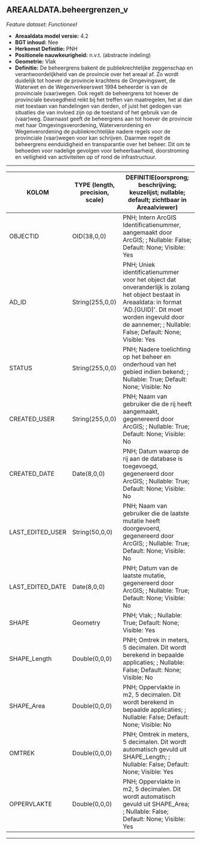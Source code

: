 ## AREAALDATA.beheergrenzen_v

*Feature dataset: Functioneel*


* __Areaaldata model versie:__ 4.2
* __BGT inhoud:__ Nee
* __Herkomst Definitie:__ PNH
* __Positionele nauwkeurigheid:__ n.v.t. (abstracte indeling)
* __Geometrie:__ Vlak
* __Definitie:__ De beheergrens bakent de publiekrechtelijke zeggenschap en verantwoordelijkheid van de provincie over het
areaal af. Zo wordt duidelijk tot hoever de provincie krachtens de Omgevingswet, de Waterwet en de
Wegenverkeerswet 1994 beheerder is van de provinciale (vaar)wegen. Ook regelt de beheergrens tot hoever de
provinciale bevoegdheid reikt bij het treffen van maatregelen, het al dan niet toestaan van handelingen van
derden, of juist het gedogen van situaties die van invloed zijn op de toestand of het gebruik van de (vaar)weg.
Daarnaast geeft de beheergrens aan tot hoever de provincie met haar Omgevingsverordening,
Waterverordening en Wegenverordening de publiekrechtelijke nadere regels voor de provinciale (vaar)wegen
voor kan schrijven. Daarmee regelt de beheergrens eenduidigheid en transparantie over het beheer. Dit om te
behoeden voor nadelige gevolgen voor beheerbaarheid, doorstroming en veiligheid van activiteiten op of rond
de infrastructuur.


***

|__KOLOM__                             |__TYPE (length, precision, scale)__          	          |__DEFINITIE(oorsprong; beschrijving; keuzelijst; nullable; default; zichtbaar in Areaalviewer)__|
|------                              |----                  |-----    |
|OBJECTID                            |OID(38,0,0)           |PNH; Intern ArcGIS Identificatienummer, aangemaakt door ArcGIS; ; Nullable: False; Default: None; Visible: Yes|
|AD_ID                               |String(255,0,0)       |PNH; Uniek identificatienummer voor het object dat onveranderlijk is zolang het object bestaat in Areaaldata: in format 'AD.[GUID]'. Dit moet worden ingevuld door de aannemer; ; Nullable: False; Default: None; Visible: Yes|
|STATUS                              |String(255,0,0)       |PNH; Nadere toelichting op het beheer en onderhoud van het gebied indien bekend; ; Nullable: True; Default: None; Visible: No|
|CREATED_USER                        |String(255,0,0)       |PNH; Naam van gebruiker die de rij heeft aangemaakt, gegenereerd door ArcGIS; ; Nullable: True; Default: None; Visible: No|
|CREATED_DATE                        |Date(8,0,0)           |PNH; Datum waarop de rij aan de database is toegevoegd, gegenereerd door ArcGIS; ; Nullable: True; Default: None; Visible: No|
|LAST_EDITED_USER                    |String(50,0,0)        |PNH; Naam van gebruiker die de laatste mutatie heeft doorgevoerd, gegenereerd door ArcGIS; ; Nullable: True; Default: None; Visible: No|
|LAST_EDITED_DATE                    |Date(8,0,0)           |PNH; Datum van de laatste mutatie, gegenereerd door ArcGIS; ; Nullable: True; Default: None; Visible: No|
|SHAPE                               |Geometry              |PNH; Vlak; ; Nullable: True; Default: None; Visible: Yes|
|SHAPE_Length                        |Double(0,0,0)         |PNH; Omtrek in meters, 5 decimalen. Dit wordt berekend in bepaalde applicaties; ; Nullable: False; Default: None; Visible: No|
|SHAPE_Area                          |Double(0,0,0)         |PNH; Oppervlakte in m2, 5 decimalen. Dit wordt berekend in bepaalde applicaties; ; Nullable: False; Default: None; Visible: No|
|OMTREK                              |Double(0,0,0)         |PNH; Omtrek in meters, 5 decimalen. Dit wordt automatisch gevuld uit SHAPE_Length; ; Nullable: False; Default: None; Visible: Yes|
|OPPERVLAKTE                         |Double(0,0,0)         |PNH; Oppervlakte in m2, 5 decimalen. Dit wordt automatisch gevuld uit SHAPE_Area; ; Nullable: False; Default: None; Visible: Yes|

***

